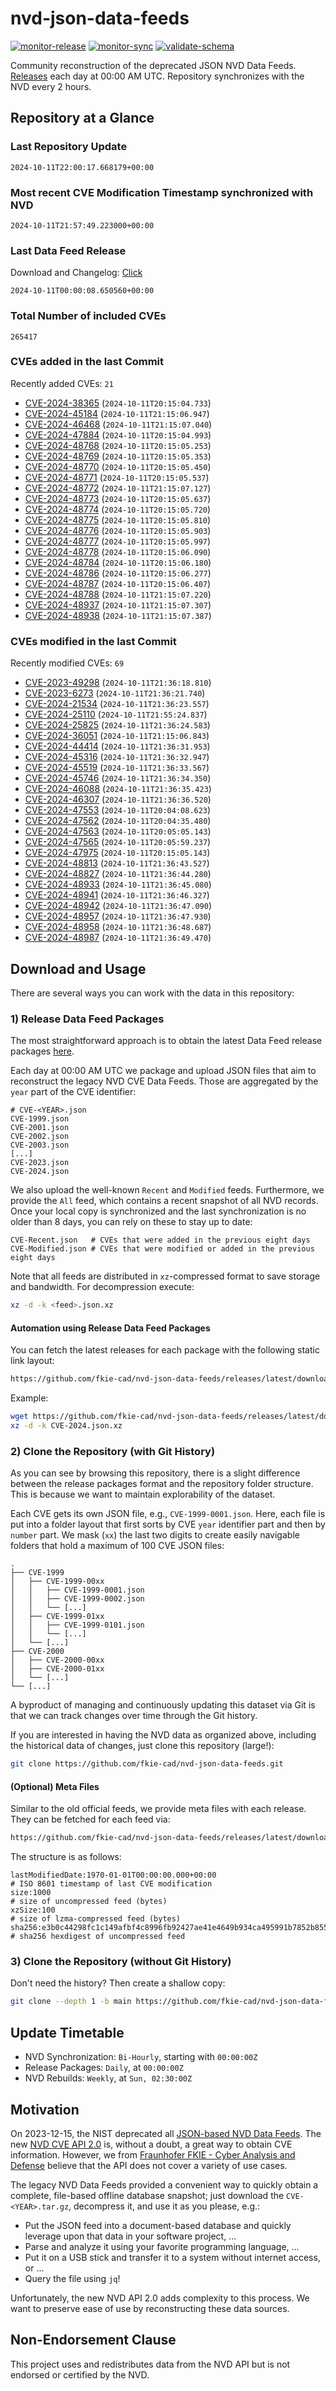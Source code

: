 # nvd-json-data-feeds

[![monitor-release](https://github.com/fkie-cad/nvd-json-data-feeds/actions/workflows/monitor_release.yml/badge.svg)](https://github.com/fkie-cad/nvd-json-data-feeds/actions/workflows/monitor_release.yml)
[![monitor-sync](https://github.com/fkie-cad/nvd-json-data-feeds/actions/workflows/monitor_sync.yml/badge.svg)](https://github.com/fkie-cad/nvd-json-data-feeds/actions/workflows/monitor_sync.yml)
[![validate-schema](https://github.com/fkie-cad/nvd-json-data-feeds/actions/workflows/validate_schema.yml/badge.svg)](https://github.com/fkie-cad/nvd-json-data-feeds/actions/workflows/validate_schema.yml)

Community reconstruction of the deprecated JSON NVD Data Feeds.
[Releases](https://github.com/fkie-cad/nvd-json-data-feeds/releases/latest) each day at 00:00 AM UTC.
Repository synchronizes with the NVD every 2 hours.

## Repository at a Glance

### Last Repository Update

```plain
2024-10-11T22:00:17.668179+00:00
```

### Most recent CVE Modification Timestamp synchronized with NVD

```plain
2024-10-11T21:57:49.223000+00:00
```

### Last Data Feed Release

Download and Changelog: [Click](https://github.com/fkie-cad/nvd-json-data-feeds/releases/latest)

```plain
2024-10-11T00:00:08.650560+00:00
```

### Total Number of included CVEs

```plain
265417
```

### CVEs added in the last Commit

Recently added CVEs: `21`

- [CVE-2024-38365](CVE-2024/CVE-2024-383xx/CVE-2024-38365.json) (`2024-10-11T20:15:04.733`)
- [CVE-2024-45184](CVE-2024/CVE-2024-451xx/CVE-2024-45184.json) (`2024-10-11T21:15:06.947`)
- [CVE-2024-46468](CVE-2024/CVE-2024-464xx/CVE-2024-46468.json) (`2024-10-11T21:15:07.040`)
- [CVE-2024-47884](CVE-2024/CVE-2024-478xx/CVE-2024-47884.json) (`2024-10-11T20:15:04.993`)
- [CVE-2024-48768](CVE-2024/CVE-2024-487xx/CVE-2024-48768.json) (`2024-10-11T20:15:05.253`)
- [CVE-2024-48769](CVE-2024/CVE-2024-487xx/CVE-2024-48769.json) (`2024-10-11T20:15:05.353`)
- [CVE-2024-48770](CVE-2024/CVE-2024-487xx/CVE-2024-48770.json) (`2024-10-11T20:15:05.450`)
- [CVE-2024-48771](CVE-2024/CVE-2024-487xx/CVE-2024-48771.json) (`2024-10-11T20:15:05.537`)
- [CVE-2024-48772](CVE-2024/CVE-2024-487xx/CVE-2024-48772.json) (`2024-10-11T21:15:07.127`)
- [CVE-2024-48773](CVE-2024/CVE-2024-487xx/CVE-2024-48773.json) (`2024-10-11T20:15:05.637`)
- [CVE-2024-48774](CVE-2024/CVE-2024-487xx/CVE-2024-48774.json) (`2024-10-11T20:15:05.720`)
- [CVE-2024-48775](CVE-2024/CVE-2024-487xx/CVE-2024-48775.json) (`2024-10-11T20:15:05.810`)
- [CVE-2024-48776](CVE-2024/CVE-2024-487xx/CVE-2024-48776.json) (`2024-10-11T20:15:05.903`)
- [CVE-2024-48777](CVE-2024/CVE-2024-487xx/CVE-2024-48777.json) (`2024-10-11T20:15:05.997`)
- [CVE-2024-48778](CVE-2024/CVE-2024-487xx/CVE-2024-48778.json) (`2024-10-11T20:15:06.090`)
- [CVE-2024-48784](CVE-2024/CVE-2024-487xx/CVE-2024-48784.json) (`2024-10-11T20:15:06.180`)
- [CVE-2024-48786](CVE-2024/CVE-2024-487xx/CVE-2024-48786.json) (`2024-10-11T20:15:06.277`)
- [CVE-2024-48787](CVE-2024/CVE-2024-487xx/CVE-2024-48787.json) (`2024-10-11T20:15:06.407`)
- [CVE-2024-48788](CVE-2024/CVE-2024-487xx/CVE-2024-48788.json) (`2024-10-11T21:15:07.220`)
- [CVE-2024-48937](CVE-2024/CVE-2024-489xx/CVE-2024-48937.json) (`2024-10-11T21:15:07.307`)
- [CVE-2024-48938](CVE-2024/CVE-2024-489xx/CVE-2024-48938.json) (`2024-10-11T21:15:07.387`)


### CVEs modified in the last Commit

Recently modified CVEs: `69`

- [CVE-2023-49298](CVE-2023/CVE-2023-492xx/CVE-2023-49298.json) (`2024-10-11T21:36:18.810`)
- [CVE-2023-6273](CVE-2023/CVE-2023-62xx/CVE-2023-6273.json) (`2024-10-11T21:36:21.740`)
- [CVE-2024-21534](CVE-2024/CVE-2024-215xx/CVE-2024-21534.json) (`2024-10-11T21:36:23.557`)
- [CVE-2024-25110](CVE-2024/CVE-2024-251xx/CVE-2024-25110.json) (`2024-10-11T21:55:24.837`)
- [CVE-2024-25825](CVE-2024/CVE-2024-258xx/CVE-2024-25825.json) (`2024-10-11T21:36:24.583`)
- [CVE-2024-36051](CVE-2024/CVE-2024-360xx/CVE-2024-36051.json) (`2024-10-11T21:15:06.843`)
- [CVE-2024-44414](CVE-2024/CVE-2024-444xx/CVE-2024-44414.json) (`2024-10-11T21:36:31.953`)
- [CVE-2024-45316](CVE-2024/CVE-2024-453xx/CVE-2024-45316.json) (`2024-10-11T21:36:32.947`)
- [CVE-2024-45519](CVE-2024/CVE-2024-455xx/CVE-2024-45519.json) (`2024-10-11T21:36:33.567`)
- [CVE-2024-45746](CVE-2024/CVE-2024-457xx/CVE-2024-45746.json) (`2024-10-11T21:36:34.350`)
- [CVE-2024-46088](CVE-2024/CVE-2024-460xx/CVE-2024-46088.json) (`2024-10-11T21:36:35.423`)
- [CVE-2024-46307](CVE-2024/CVE-2024-463xx/CVE-2024-46307.json) (`2024-10-11T21:36:36.520`)
- [CVE-2024-47553](CVE-2024/CVE-2024-475xx/CVE-2024-47553.json) (`2024-10-11T20:04:08.623`)
- [CVE-2024-47562](CVE-2024/CVE-2024-475xx/CVE-2024-47562.json) (`2024-10-11T20:04:35.480`)
- [CVE-2024-47563](CVE-2024/CVE-2024-475xx/CVE-2024-47563.json) (`2024-10-11T20:05:05.143`)
- [CVE-2024-47565](CVE-2024/CVE-2024-475xx/CVE-2024-47565.json) (`2024-10-11T20:05:59.237`)
- [CVE-2024-47975](CVE-2024/CVE-2024-479xx/CVE-2024-47975.json) (`2024-10-11T20:15:05.143`)
- [CVE-2024-48813](CVE-2024/CVE-2024-488xx/CVE-2024-48813.json) (`2024-10-11T21:36:43.527`)
- [CVE-2024-48827](CVE-2024/CVE-2024-488xx/CVE-2024-48827.json) (`2024-10-11T21:36:44.280`)
- [CVE-2024-48933](CVE-2024/CVE-2024-489xx/CVE-2024-48933.json) (`2024-10-11T21:36:45.080`)
- [CVE-2024-48941](CVE-2024/CVE-2024-489xx/CVE-2024-48941.json) (`2024-10-11T21:36:46.327`)
- [CVE-2024-48942](CVE-2024/CVE-2024-489xx/CVE-2024-48942.json) (`2024-10-11T21:36:47.090`)
- [CVE-2024-48957](CVE-2024/CVE-2024-489xx/CVE-2024-48957.json) (`2024-10-11T21:36:47.930`)
- [CVE-2024-48958](CVE-2024/CVE-2024-489xx/CVE-2024-48958.json) (`2024-10-11T21:36:48.687`)
- [CVE-2024-48987](CVE-2024/CVE-2024-489xx/CVE-2024-48987.json) (`2024-10-11T21:36:49.470`)


## Download and Usage

There are several ways you can work with the data in this repository:

### 1) Release Data Feed Packages

The most straightforward approach is to obtain the latest Data Feed release packages [here](https://github.com/fkie-cad/nvd-json-data-feeds/releases/latest).

Each day at 00:00 AM UTC we package and upload JSON files that aim to reconstruct the legacy NVD CVE Data Feeds.
Those are aggregated by the `year` part of the CVE identifier:

```
# CVE-<YEAR>.json
CVE-1999.json
CVE-2001.json
CVE-2002.json
CVE-2003.json
[...]
CVE-2023.json
CVE-2024.json
```

We also upload the well-known `Recent` and `Modified` feeds.
Furthermore, we provide the `All` feed, which contains a recent snapshot of all NVD records.
Once your local copy is synchronized and the last synchronization is no older than 8 days, you can rely on these to stay up to date:

```plain
CVE-Recent.json   # CVEs that were added in the previous eight days
CVE-Modified.json # CVEs that were modified or added in the previous eight days
```

Note that all feeds are distributed in `xz`-compressed format to save storage and bandwidth.
For decompression execute:

```sh
xz -d -k <feed>.json.xz
```

#### Automation using Release Data Feed Packages

You can fetch the latest releases for each package with the following static link layout:

```sh
https://github.com/fkie-cad/nvd-json-data-feeds/releases/latest/download/CVE-<YEAR>.json.xz
```

Example:

```sh
wget https://github.com/fkie-cad/nvd-json-data-feeds/releases/latest/download/CVE-2024.json.xz
xz -d -k CVE-2024.json.xz
```

### 2) Clone the Repository (with Git History)

As you can see by browsing this repository, there is a slight difference between the release packages format and the repository folder structure.
This is because we want to maintain explorability of the dataset.

Each CVE gets its own JSON file, e.g., `CVE-1999-0001.json`.
Here, each file is put into a folder layout that first sorts by CVE `year` identifier part and then by `number` part.
We mask (`xx`) the last two digits to create easily navigable folders that hold a maximum of 100 CVE JSON files:

```plain
.
├── CVE-1999
│   ├── CVE-1999-00xx
│   │   ├── CVE-1999-0001.json
│   │   ├── CVE-1999-0002.json
│   │   └── [...]
│   ├── CVE-1999-01xx
│   │   ├── CVE-1999-0101.json
│   │   └── [...]
│   └── [...]
├── CVE-2000
│   ├── CVE-2000-00xx
│   ├── CVE-2000-01xx
│   └── [...]
└── [...]
```

A byproduct of managing and continuously updating this dataset via Git is that we can track changes over time through the Git history.

If you are interested in having the NVD data as organized above, including the historical data of changes, just clone this repository (large!):

```sh
git clone https://github.com/fkie-cad/nvd-json-data-feeds.git
```

#### (Optional) Meta Files

Similar to the old official feeds, we provide meta files with each release. They can be fetched for each feed via:

```sh
https://github.com/fkie-cad/nvd-json-data-feeds/releases/latest/download/CVE-<YEAR>.meta
```

The structure is as follows:

```plain
lastModifiedDate:1970-01-01T00:00:00.000+00:00                          # ISO 8601 timestamp of last CVE modification
size:1000                                                               # size of uncompressed feed (bytes)
xzSize:100                                                              # size of lzma-compressed feed (bytes)
sha256:e3b0c44298fc1c149afbf4c8996fb92427ae41e4649b934ca495991b7852b855 # sha256 hexdigest of uncompressed feed
```

### 3) Clone the Repository (without Git History)

Don't need the history? Then create a shallow copy:

```sh
git clone --depth 1 -b main https://github.com/fkie-cad/nvd-json-data-feeds.git
```


## Update Timetable

* NVD Synchronization: `Bi-Hourly`, starting with `00:00:00Z`
* Release Packages: `Daily`, at `00:00:00Z`
* NVD Rebuilds: `Weekly`, at `Sun, 02:30:00Z`


## Motivation

On 2023-12-15, the NIST deprecated all [JSON-based NVD Data Feeds](https://nvd.nist.gov/vuln/data-feeds#divRetirementBanner-1).
The new [NVD CVE API 2.0](https://nvd.nist.gov/developers/vulnerabilities) is, without a doubt, a great way to obtain CVE information.
However, we from [Fraunhofer FKIE - Cyber Analysis and Defense](https://www.fkie.fraunhofer.de/en/departments/cad.html) believe that the API does not cover a variety of use cases.

The legacy NVD Data Feeds provided a convenient way to quickly obtain a complete, file-based offline database snapshot; just download the `CVE-<YEAR>.tar.gz`, decompress it, and use it as you please, e.g.:

- Put the JSON feed into a document-based database and quickly leverage upon that data in your software project, ...
- Parse and analyze it using your favorite programming language, ...
- Put it on a USB stick and transfer it to a system without internet access, or ...
- Query the file using `jq`!

Unfortunately, the new NVD API 2.0 adds complexity to this process.
We want to preserve ease of use by reconstructing these data sources.

## Non-Endorsement Clause

This project uses and redistributes data from the NVD API but is not endorsed or certified by the NVD.